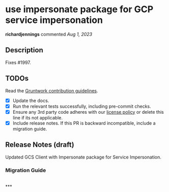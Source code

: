 # use impersonate package for GCP service impersonation

**richardjennings** commented *Aug 1, 2023*

<!-- Prepend '[WIP]' to the title if this PR is still a work-in-progress. Remove it when it is ready for review! -->

## Description

Fixes #1997.

<!-- Description of the changes introduced by this PR. -->

## TODOs

Read the [Gruntwork contribution guidelines](https://gruntwork.notion.site/Gruntwork-Coding-Methodology-02fdcd6e4b004e818553684760bf691e).

- [x] Update the docs.
- [x] Run the relevant tests successfully, including pre-commit checks.
- [x] Ensure any 3rd party code adheres with our [license policy](https://www.notion.so/gruntwork/Gruntwork-licenses-and-open-source-usage-policy-f7dece1f780341c7b69c1763f22b1378) or delete this line if its not applicable.
- [x] Include release notes. If this PR is backward incompatible, include a migration guide.

## Release Notes (draft)

<!-- One-line description of the PR that can be included in the final release notes. -->
Updated GCS Client with Impersonate package for Service Impersonation.

### Migration Guide

<!-- Important: If you made any backward incompatible changes, then you must write a migration guide! -->


<br />
***


